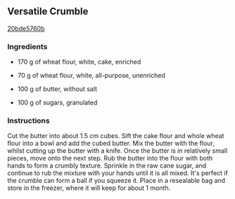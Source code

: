 ## Versatile Crumble

[20bde5760b](https://cookpad.com/us/recipes/151764-versatile-crumble)

### Ingredients

 - 170 g of wheat flour, white, cake, enriched

 - 70 g of wheat flour, white, all-purpose, unenriched

 - 100 g of butter, without salt

 - 100 g of sugars, granulated

### Instructions

Cut the butter into about 1.5 cm cubes. Sift the cake flour and whole wheat flour into a bowl and add the cubed butter. Mix the butter with the flour, whilst cutting up the butter with a knife. Once the butter is in relatively small pieces, move onto the next step. Rub the butter into the flour with both hands to form a crumbly texture. Sprinkle in the raw cane sugar, and continue to rub the mixture with your hands until it is all mixed. It's perfect if the crumble can form a ball if you squeeze it. Place in a resealable bag and store in the freezer, where it will keep for about 1 month.
